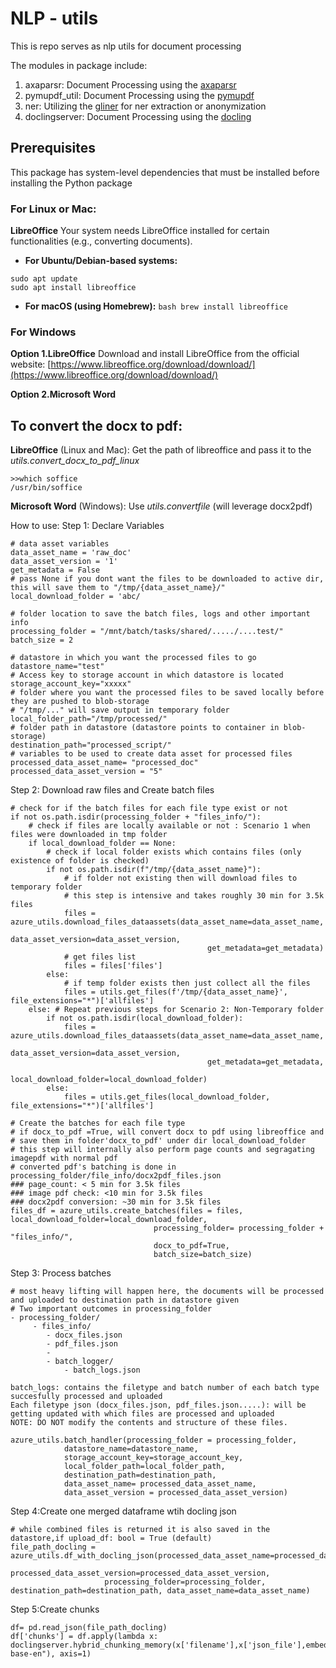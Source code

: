 # NLP - utils
This is repo serves as nlp utils for document processing

The modules in package include:
1. axaparsr: Document Processing using the [axaparsr](https://github.com/axa-group/Parsr)
2. pymupdf_util: Document Processing using the [pymupdf](https://pymupdf.readthedocs.io/en/latest/)
3. ner: Utilizing the [gliner](https://github.com/urchade/GLiNER) for ner extraction or anonymization
4. doclingserver: Document Processing using the [docling](https://ds4sd.github.io/docling/)


## Prerequisites 
This package has system-level dependencies that must be installed before installing the Python package

### For Linux or Mac:
**LibreOffice** Your system needs LibreOffice installed for certain functionalities (e.g., converting documents). 
* **For Ubuntu/Debian-based systems:** 
``` 
sudo apt update 
sudo apt install libreoffice 
``` 
* **For macOS (using Homebrew):** 
```bash brew install libreoffice ``` 

### For Windows
**Option 1.LibreOffice** Download and install LibreOffice from the official website: [https://www.libreoffice.org/download/download/](https://www.libreoffice.org/download/download/)

**Option 2.Microsoft Word**

## To convert the docx to pdf:
**LibreOffice** (Linux and Mac): Get the path of libreoffice and pass it to the *utils.convert_docx_to_pdf_linux*
```
>>which soffice
/usr/bin/soffice
```
**Microsoft Word** (Windows): Use *utils.convertfile* (will leverage docx2pdf)



How to use:
Step 1: Declare Variables


```
# data asset variables
data_asset_name = 'raw_doc'
data_asset_version = '1'
get_metadata = False
# pass None if you dont want the files to be downloaded to active dir, this will save them to "/tmp/{data_asset_name}/"
local_download_folder = 'abc/

# folder location to save the batch files, logs and other important info 
processing_folder = "/mnt/batch/tasks/shared/...../....test/"
batch_size = 2

# datastore in which you want the processed files to go
datastore_name="test"
# Access key to storage account in which datastore is located
storage_account_key="xxxxx"
# folder where you want the processed files to be saved locally before they are pushed to blob-storage
# "/tmp/..." will save output in temporary folder
local_folder_path="/tmp/processed/"
# folder path in datastore (datastore points to container in blob-storage)
destination_path="processed_script/"
# variables to be used to create data asset for processed files
processed_data_asset_name= "processed_doc"
processed_data_asset_version = "5"
```

Step 2: Download raw files and Create batch files

```
# check for if the batch files for each file type exist or not
if not os.path.isdir(processing_folder + "files_info/"):
    # check if files are locally available or not : Scenario 1 when files were downloaded in tmp folder
    if local_download_folder == None:
        # check if local folder exists which contains files (only existence of folder is checked)
        if not os.path.isdir(f"/tmp/{data_asset_name}"):
            # if folder not existing then will download files to temporary folder 
            # this step is intensive and takes roughly 30 min for 3.5k files
            files = azure_utils.download_files_dataassets(data_asset_name=data_asset_name,
                                            data_asset_version=data_asset_version,
                                            get_metadata=get_metadata)
            # get files list
            files = files['files']
        else:
            # if temp folder exists then just collect all the files
            files = utils.get_files(f'/tmp/{data_asset_name}', file_extensions="*")['allfiles']
    else: # Repeat previous steps for Scenario 2: Non-Temporary folder
        if not os.path.isdir(local_download_folder):
            files = azure_utils.download_files_dataassets(data_asset_name=data_asset_name,
                                            data_asset_version=data_asset_version,
                                            get_metadata=get_metadata, 
                                            local_download_folder=local_download_folder)
        else:
            files = utils.get_files(local_download_folder, file_extensions="*")['allfiles']

# Create the batches for each file type
# if docx_to_pdf =True, will convert docx to pdf using libreoffice and 
# save them in folder'docx_to_pdf' under dir local_download_folder
# this step will internally also perform page counts and segragating imagepdf with normal pdf
# converted pdf's batching is done in processing_folder/file_info/docx2pdf_files.json
### page_count: < 5 min for 3.5k files
### image pdf check: <10 min for 3.5k files
### docx2pdf conversion: ~30 min for 3.5k files
files_df = azure_utils.create_batches(files = files, local_download_folder=local_download_folder,
                                processing_folder= processing_folder + "files_info/",
                                docx_to_pdf=True,
                                batch_size=batch_size)   
```

Step 3: Process batches

```
# most heavy lifting will happen here, the documents will be processed and uploaded to destination path in datastore given
# Two important outcomes in processing_folder
- processing_folder/
     - files_info/
        - docx_files.json
        - pdf_files.json
        -
        - batch_logger/
            - batch_logs.json

batch_logs: contains the filetype and batch number of each batch type succesfully processed and uploaded
Each filetype json (docx_files.json, pdf_files.json.....): will be getting updated with which files are processed and uploaded 
NOTE: DO NOT modify the contents and structure of these files.

azure_utils.batch_handler(processing_folder = processing_folder,
            datastore_name=datastore_name,
            storage_account_key=storage_account_key,
            local_folder_path=local_folder_path,
            destination_path=destination_path,
            data_asset_name= processed_data_asset_name,
            data_asset_version = processed_data_asset_version)
```

Step 4:Create one merged dataframe wtih docling json

```
# while combined files is returned it is also saved in the datastore,if upload_df: bool = True (default)
file_path_docling = azure_utils.df_with_docling_json(processed_data_asset_name=processed_data_asset_name,
                     processed_data_asset_version=processed_data_asset_version,
                     processing_folder=processing_folder, destination_path=destination_path, data_asset_name=data_asset_name)
```

Step 5:Create chunks
```
df= pd.read_json(file_path_docling)
df['chunks'] = df.apply(lambda x: doclingserver.hybrid_chunking_memory(x['filename'],x['json_file'],embed_model_id="BAAI/bge-base-en"), axis=1)
```